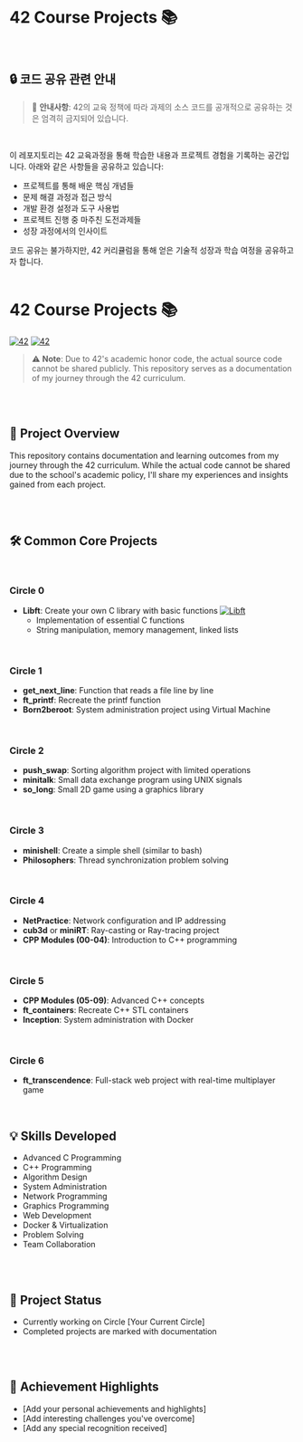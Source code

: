 # 42 Course Projects 📚

<br>

## 🔒 코드 공유 관련 안내

> 🚨 **안내사항**: 42의 교육 정책에 따라 과제의 소스 코드를 공개적으로 공유하는 것은 엄격히 금지되어 있습니다. 

<br>

이 레포지토리는 42 교육과정을 통해 학습한 내용과 프로젝트 경험을 기록하는 공간입니다. 아래와 같은 사항들을 공유하고 있습니다:

- 프로젝트를 통해 배운 핵심 개념들
- 문제 해결 과정과 접근 방식
- 개발 환경 설정과 도구 사용법
- 프로젝트 진행 중 마주친 도전과제들
- 성장 과정에서의 인사이트


코드 공유는 불가하지만, 42 커리큘럼을 통해 얻은 기술적 성장과 학습 여정을 공유하고자 합니다.
<br><br>

# 42 Course Projects 📚


[![42](https://img.shields.io/badge/42-Seoul-00599C?style=flat-square&logo=42)](https://42seoul.kr/) 
[![42](https://img.shields.io/badge/42-Gyeongsan-00599C?style=flat-square&logo=42)](https://42gyeongsan.kr/)


> ⚠️ **Note**: Due to 42's academic honor code, the actual source code cannot be shared publicly. This repository serves as a documentation of my journey through the 42 curriculum.

<br><br>

## 🎯 Project Overview

This repository contains documentation and learning outcomes from my journey through the 42 curriculum. While the actual code cannot be shared due to the school's academic policy, I'll share my experiences and insights gained from each project.

<br><br>

## 🛠️ Common Core Projects

<br>

### Circle 0
- **Libft**: Create your own C library with basic functions [![Libft](https://noticon-static.tammolo.com/dgggcrkxq/image/upload/v1683680980/noticon/ofgymrzrsku11otwlv6a.gif)](./libft.md)
  - Implementation of essential C functions
  - String manipulation, memory management, linked lists

<br>

### Circle 1
- **get_next_line**: Function that reads a file line by line
- **ft_printf**: Recreate the printf function
- **Born2beroot**: System administration project using Virtual Machine

<br>

### Circle 2
- **push_swap**: Sorting algorithm project with limited operations
- **minitalk**: Small data exchange program using UNIX signals
- **so_long**: Small 2D game using a graphics library

<br>

### Circle 3
- **minishell**: Create a simple shell (similar to bash)
- **Philosophers**: Thread synchronization problem solving

<br>

### Circle 4
- **NetPractice**: Network configuration and IP addressing
- **cub3d** or **miniRT**: Ray-casting or Ray-tracing project
- **CPP Modules (00-04)**: Introduction to C++ programming

<br>

### Circle 5
- **CPP Modules (05-09)**: Advanced C++ concepts
- **ft_containers**: Recreate C++ STL containers
- **Inception**: System administration with Docker

<br>

### Circle 6
- **ft_transcendence**: Full-stack web project with real-time multiplayer game

<br>

## 💡 Skills Developed

- Advanced C Programming
- C++ Programming
- Algorithm Design
- System Administration
- Network Programming
- Graphics Programming
- Web Development
- Docker & Virtualization
- Problem Solving
- Team Collaboration

<br><br>

## 📝 Project Status

- Currently working on Circle [Your Current Circle]
- Completed projects are marked with documentation

<br><br>

## 🌟 Achievement Highlights

- [Add your personal achievements and highlights]
- [Add interesting challenges you've overcome]
- [Add any special recognition received]


